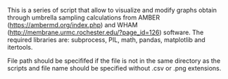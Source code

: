This is a series of script that allow to visualize and modify graphs obtain through umbrella sampling calculations from AMBER (https://ambermd.org/index.php) and WHAM (http://membrane.urmc.rochester.edu/?page_id=126) software. The required libraries are: subprocess, PIL, math, pandas, matplotlib and itertools.  

File path should be specififed if the file is not in the same directory as the scripts and file name should be specified without .csv or .png extensions. 
